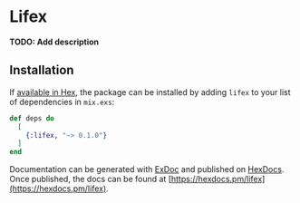# Lifex

**TODO: Add description**

## Installation

If [available in Hex](https://hex.pm/docs/publish), the package can be installed
by adding `lifex` to your list of dependencies in `mix.exs`:

```elixir
def deps do
  [
    {:lifex, "~> 0.1.0"}
  ]
end
```

Documentation can be generated with [ExDoc](https://github.com/elixir-lang/ex_doc)
and published on [HexDocs](https://hexdocs.pm). Once published, the docs can
be found at [https://hexdocs.pm/lifex](https://hexdocs.pm/lifex).

